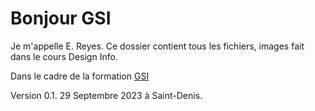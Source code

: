 # Bonjour GSI

Je m'appelle E. Reyes.
Ce dossier contient tous les fichiers, images fait dans le cours Design Info.

Dans le cadre de la formation [GSI]([https://www.example.com](https://humanites-numeriques.univ-paris8.fr/-Master-G-S-I-)https://humanites-numeriques.univ-paris8.fr/-Master-G-S-I-)

Version 0.1. 29 Septembre 2023 à Saint-Denis.
